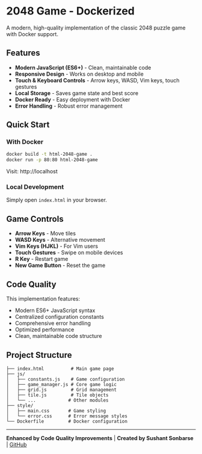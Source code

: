 # 2048 Game - Dockerized

A modern, high-quality implementation of the classic 2048 puzzle game with Docker support.

## Features
- **Modern JavaScript (ES6+)** - Clean, maintainable code
- **Responsive Design** - Works on desktop and mobile
- **Touch & Keyboard Controls** - Arrow keys, WASD, Vim keys, touch gestures
- **Local Storage** - Saves game state and best score
- **Docker Ready** - Easy deployment with Docker
- **Error Handling** - Robust error management

## Quick Start

### With Docker
```bash
docker build -t html-2048-game .
docker run -p 80:80 html-2048-game
```
Visit: http://localhost

### Local Development
Simply open `index.html` in your browser.

## Game Controls
- **Arrow Keys** - Move tiles
- **WASD Keys** - Alternative movement
- **Vim Keys (HJKL)** - For Vim users
- **Touch Gestures** - Swipe on mobile devices
- **R Key** - Restart game
- **New Game Button** - Reset the game

## Code Quality
This implementation features:
- Modern ES6+ JavaScript syntax
- Centralized configuration constants
- Comprehensive error handling
- Optimized performance
- Clean, maintainable code structure


## Project Structure
```
├── index.html          # Main game page
├── js/
│   ├── constants.js    # Game configuration
│   ├── game_manager.js # Core game logic
│   ├── grid.js         # Grid management
│   ├── tile.js         # Tile objects
│   └── ...            # Other modules
├── style/
│   ├── main.css       # Game styling
│   └── error.css      # Error message styles
└── Dockerfile         # Docker configuration
```

---
**Enhanced by Code Quality Improvements** | **Created by Sushant Sonbarse** | [GitHub](https://github.com/sonbarse17/)